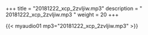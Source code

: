 +++
title = "20181222_xcp_2zvljiw.mp3"
description = " 20181222_xcp_2zvljiw.mp3 "
weight = 20
+++

{{< myaudio01 mp3="20181222_xcp_2zvljiw.mp3" >}}

